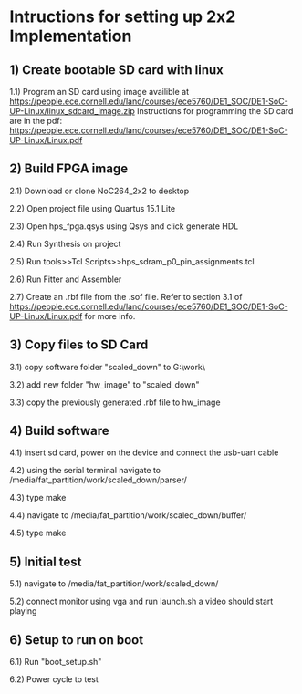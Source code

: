 # Intructions for setting up 2x2 Implementation
## 1) Create bootable SD card with linux 
1.1) Program an SD card using image availible at https://people.ece.cornell.edu/land/courses/ece5760/DE1_SOC/DE1-SoC-UP-Linux/linux_sdcard_image.zip Instructions for programming the SD card are in the pdf: https://people.ece.cornell.edu/land/courses/ece5760/DE1_SOC/DE1-SoC-UP-Linux/Linux.pdf
 
## 2) Build FPGA image
2.1) Download or clone NoC264_2x2 to desktop

2.2) Open project file using Quartus 15.1 Lite

2.3) Open hps_fpga.qsys using Qsys and click generate HDL

2.4) Run Synthesis on project

2.5) Run tools>>Tcl Scripts>>hps_sdram_p0_pin_assignments.tcl

2.6) Run Fitter and Assembler

2.7) Create an .rbf file from the .sof file. Refer to section 3.1 of https://people.ece.cornell.edu/land/courses/ece5760/DE1_SOC/DE1-SoC-UP-Linux/Linux.pdf for more info.

## 3) Copy files to SD Card
3.1) copy software folder "scaled_down" to G:\work\

3.2) add new folder "hw_image" to "scaled_down"

3.3) copy the previously generated .rbf file to hw_image


## 4) Build software
4.1) insert sd card, power on the device and connect the usb-uart cable

4.2) using the serial terminal navigate to /media/fat_partition/work/scaled_down/parser/

4.3) type make

4.4) navigate to /media/fat_partition/work/scaled_down/buffer/

4.5) type make

## 5) Initial test
5.1) navigate to /media/fat_partition/work/scaled_down/

5.2) connect monitor using vga and run launch.sh
     a video should start playing
     
## 6) Setup to run on boot
6.1) Run "boot_setup.sh"

6.2) Power cycle to test

